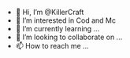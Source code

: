 - 👋 Hi, I’m @KillerCraft
- 👀 I’m interested in Cod and Mc
- 🌱 I’m currently learning ...
- 💞️ I’m looking to collaborate on ...
- 📫 How to reach me ...

<!---
Nishantsingh123/Nishantsingh123 is a ✨ special ✨ repository because its `README.md` (this file) appears on your GitHub profile.
You can click the Preview link to take a look at your changes.
--->
